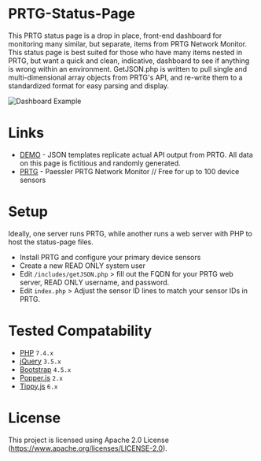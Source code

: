 # PRTG-Status-Page
This PRTG status page is a drop in place, front-end dashboard for monitoring many similar, but separate, items from PRTG Network Monitor. This status page is best suited for those who have many items nested in PRTG, but want a quick and clean, indicative, dashboard to see if anything is wrong within an environment. GetJSON.php is written to pull single and multi-dimensional array objects from PRTG's API, and re-write them to a standardized format for easy parsing and display.

![Dashboard Example](https://trucyan.com/dashboard/dashboard.png)

# Links
* [DEMO](https://trucyan.com/dashboard) - JSON templates replicate actual API output from PRTG. All data on this page is fictitious and randomly generated.
* [PRTG](https://www.paessler.com/) - Paessler PRTG Network Monitor // Free for up to 100 device sensors

# Setup
Ideally, one server runs PRTG, while another runs a web server with PHP to host the status-page files.

* Install PRTG and configure your primary device sensors
* Create a new READ ONLY system user
* Edit `/includes/getJSON.php` > fill out the FQDN for your PRTG web server, READ ONLY username, and password.
* Edit `index.php` > Adjust the sensor ID lines to match your sensor IDs in PRTG.

# Tested Compatability
* [PHP](https://www.php.net/) `7.4.x`
* [jQuery](https://jquery.com/) `3.5.x`
* [Bootstrap](https://getbootstrap.com/docs/4.5/getting-started/introduction/) `4.5.x`
* [Popper.js](https://github.com/popperjs/popper-core) `2.x`
* [Tippy.js](https://atomiks.github.io/tippyjs/) `6.x`

# License
This project is licensed using Apache 2.0 License (https://www.apache.org/licenses/LICENSE-2.0).